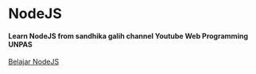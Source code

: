 # NodeJS
#### Learn NodeJS from sandhika galih channel Youtube Web Programming UNPAS
[Belajar NodeJS](https://youtube.com/playlist?list=PLFIM0718LjIW-XBdVOerYgKegBtD6rSfD&si=6ipFKf2rEAdGtbBL)
